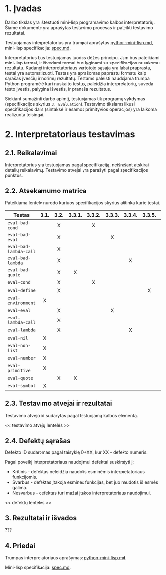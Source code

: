 # 1. Įvadas

Darbo tikslas yra ištestuoti mini-lisp programavimo kalbos interpretatorių. Šiame dokumente yra aprašytas testavimo procesas ir pateikti testavimo rezultatai.

Testuojamas interpretatorius yra trumpai aprašytas [python-mini-lisp.md](mini-lisp/python-mini-lisp.md), mini-lisp specifikacija: [spec.md](mini-lisp/spec.md).

Interpretatorius bus testuojamas juodos dėžės principu. Jam bus pateikiami mini-lisp termai, ir išvedami termai bus lyginami su specifikacijos nusakomu rezultatu. Kadangi interpretatoriaus vartotojo sąsaja yra labai praprasta, testai yra automatizuoti. Testas yra aprašomas paprastu formatu kaip sąrašas įvesčių ir norimų rezultatų. Testams paleisti naudojama trumpa Python programėlė kuri nuskaito testus, paleidžia interpretatorių, suveda testo įvestis, palygina išvestis, ir praneša rezultatus.

Siekiant sumažinti darbo apimtį, testuojamas tik programų vykdymas (specifikacijos skyrius `3. Evaluation`). Testavimo tikslams likusi specifikacijos dalis (sintaksė ir esamos primityvios operacijos) yra laikoma realizuota teisingai.

# 2. Interpretatoriaus testavimas

## 2.1. Reikalavimai

Interpretatorius yra testuojamas pagal specifikaciją, neišrašant atskirai detalių reikalavimų. Testavimo atvejai yra parašyti pagal specifikacijos punktus.

## 2.2. Atsekamumo matrica

Pateikiama lentelė nurodo kuriuos specifikacijos skyrius atitinka kurie testai.

| Testas                 | 3.1. | 3.2. | 3.3.1. | 3.3.2. | 3.3.3. | 3.3.4. | 3.3.5. | 3.3.6. |
| ---------------------- |:----:|:----:|:------:|:------:|:------:|:------:|:------:|:------:|
| `eval-bad-cond`        |      | X    |        | X      |        |        |        |        |
| `eval-bad-eval`        |      | X    |        |        | X      |        |        |        |
| `eval-bad-lambda-call` |      | X    |        |        |        |        |        | X      |
| `eval-bad-lambda`      |      | X    |        |        |        | X      |        |        |
| `eval-bad-quote`       |      | X    | X      |        |        |        |        |        |
| `eval-cond`            |      | X    |        | X      |        |        |        |        |
| `eval-define`          |      | X    |        |        |        |        | X      |        |
| `eval-environment`     | X    |      |        |        |        |        |        |        |
| `eval-eval`            |      | X    |        |        | X      |        |        |        |
| `eval-lambda-call`     |      | X    |        |        |        |        |        | X      |
| `eval-lambda`          |      | X    |        |        |        | X      |        |        |
| `eval-nil`             | X    |      |        |        |        |        |        |        |
| `eval-non-list`        | X    |      |        |        |        |        |        |        |
| `eval-number`          | X    |      |        |        |        |        |        |        |
| `eval-primitive`       | X    |      |        |        |        |        |        |        |
| `eval-quote`           |      | X    | X      |        |        |        |        |        |
| `eval-symbol`          | X    |      |        |        |        |        |        |        |

## 2.3. Testavimo atvejai ir rezultatai

Testavimo atvejo id sudarytas pagal testuojamą kalbos elementą.

<< testavimo atvejų lentelės >>

## 2.4. Defektų sąrašas

Defekto ID sudaromas pagal taisyklę D+XX, kur XX - defekto numeris.

Pagal poveikį interpretatoriaus naudojimui defektai suskirstyti į:
* Kritinis - defektas neleidžia naudotis esminėmis interpretatoriaus funkcijomis.
* Svarbus - defektas įtakoja esmines funkcijas, bet juo naudotis iš esmės galima.
* Nesvarbus - defektas turi mažai įtakos interpretatoriaus naudojimui.

<< defektų lentelės >>

## 3. Rezultatai ir išvados

???

## 4. Priedai

Trumpas interpretatoriaus aprašymas: [python-mini-lisp.md](mini-lisp/python-mini-lisp.md).

Mini-lisp specifikacija: [spec.md](mini-lisp/spec.md).
